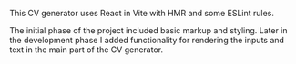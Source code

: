 This CV generator uses React in Vite with HMR and some ESLint rules.

The initial phase of the project included basic markup and styling. Later in the development phase I added functionality for rendering the inputs and text in the main part of the CV generator.
